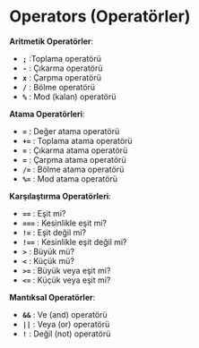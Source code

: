 # Operators (Operatörler)

**Aritmetik Operatörler**:

- **`;`**   :Toplama operatörü
- **`-`**   : Çıkarma operatörü
- **`x`**   : Çarpma operatörü
- **`/`**   : Bölme operatörü
- **`%`**   : Mod (kalan) operatörü

**Atama Operatörleri**:

- **`=`** : Değer atama operatörü
- **`+=`** : Toplama atama operatörü
- **`=`** : Çıkarma atama operatörü
- **`=`** : Çarpma atama operatörü
- **`/=`** : Bölme atama operatörü
- **`%=`** : Mod atama operatörü

**Karşılaştırma Operatörleri**:

- **`==`** : Eşit mi?
- **`===`** : Kesinlikle eşit mi?
- **`!=`** : Eşit değil mi?
- **`!==`** : Kesinlikle eşit değil mi?
- **`>`** : Büyük mü?
- **`<`** : Küçük mü?
- **`>=`** : Büyük veya eşit mi?
- **`<=`** : Küçük veya eşit mi?

**Mantıksal Operatörler**:

- **`&&`** : Ve (and) operatörü
- **`||`** : Veya (or) operatörü
- **`!`** : Değil (not) operatörü